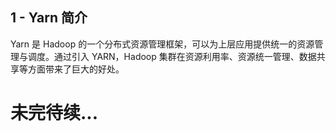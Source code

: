 
## 1 - Yarn 简介
Yarn 是 Hadoop 的一个分布式资源管理框架，可以为上层应用提供统一的资源管理与调度。通过引入 YARN，Hadoop 集群在资源利用率、资源统一管理、数据共享等方面带来了巨大的好处。

# 未完待续...